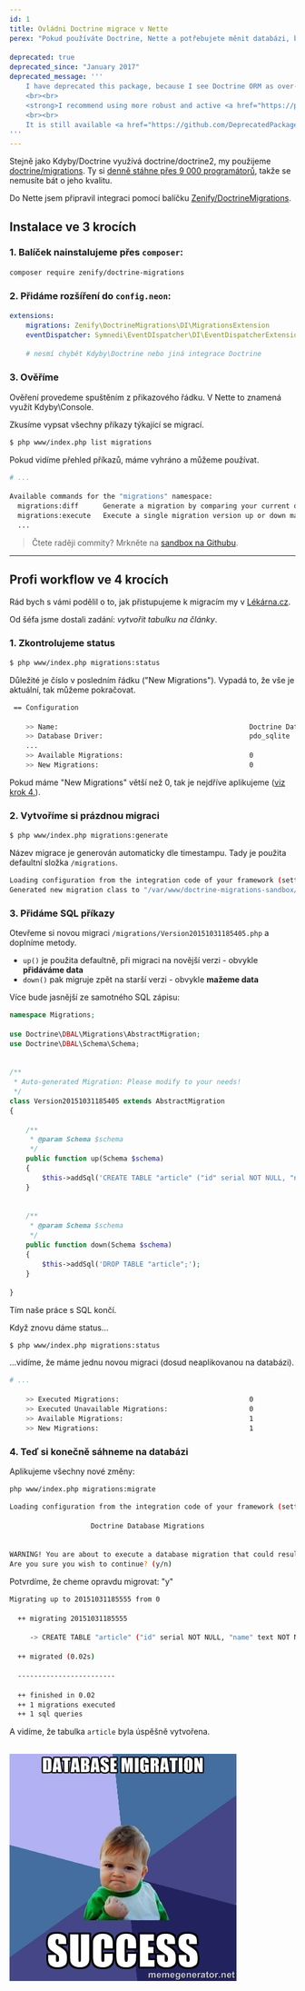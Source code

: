 ```yaml
---
id: 1
title: Ovládni Doctrine migrace v Nette
perex: "Pokud používáte Doctrine, Nette a potřebujete měnit databázi, budou se vám hodit migrace."

deprecated: true
deprecated_since: "January 2017"
deprecated_message: '''
    I have deprecated this package, because I see Doctrine ORM as over-complex tool not useful for new projects - <strong><a href="/blog/2017/03/27/why-is-doctrine-dying/">read a post here</a></strong>.
    <br><br>
    <strong>I recommend using more robust and active <a href="https://phinx.org/">Phinx migration tool</a> instead.</strong> I already do and it is great.
    <br><br>
    It is still available <a href="https://github.com/DeprecatedPackages/DoctrineMigrations">here for inspiration</a> though.
'''
---
```


Stejně jako Kdyby/Doctrine využívá doctrine/doctrine2, my použijeme [doctrine/migrations](https://github.com/doctrine/migrations). Ty si [denně stáhne přes 9 000 programátorů](https://packagist.org/packages/doctrine/migrations/stats), takže se nemusíte bát o jeho kvalitu.

Do Nette jsem připravil integraci pomocí balíčku [Zenify/DoctrineMigrations](https://github.com/Zenify/DoctrineMigrations).

## Instalace ve 3 krocích

### 1. Balíček nainstalujeme přes `composer`:

```bash
composer require zenify/doctrine-migrations
```

### 2. Přidáme rozšíření do `config.neon`:

```yaml
extensions:
    migrations: Zenify\DoctrineMigrations\DI\MigrationsExtension
    eventDispatcher: Symnedi\EventDIspatcher\DI\EventDispatcherExtension

    # nesmí chybět Kdyby\Doctrine nebo jiná integrace Doctrine
```

### 3. Ověříme

Ověření provedeme spuštěním z přikazového řádku. V Nette to znamená využít Kdyby\Console.

Zkusíme vypsat všechny příkazy týkající se migrací.

```bash
$ php www/index.php list migrations
```

Pokud vidíme přehled příkazů, máme vyhráno a můžeme používat.

```bash
# ...

Available commands for the "migrations" namespace:
  migrations:diff      Generate a migration by comparing your current database to your mapping information.
  migrations:execute   Execute a single migration version up or down manually.
  ...
```


> Čtete raději commity? Mrkněte na [sandbox na Githubu](https://github.com/TomasVotruba/doctrine-migrations-sandbox/commits/master).


---


## Profi workflow ve 4 krocích

Rád bych s vámi podělil o to, jak přistupujeme k migracím my v [Lékárna.cz](http://lekarna.cz/).

Od šéfa jsme dostali zadání: *vytvořit tabulku na články*.

### 1. Zkontrolujeme status

```bash
$ php www/index.php migrations:status
```

Důležité je číslo v posledním řádku ("New Migrations"). Vypadá to, že vše je aktuální, tak můžeme pokračovat.

```bash
 == Configuration

    >> Name:                                               Doctrine Database Migrations
    >> Database Driver:                                    pdo_sqlite
    ...
    >> Available Migrations:                               0
    >> New Migrations:                                     0
```

Pokud máme "New Migrations" větší než 0, tak je nejdříve aplikujeme ([viz krok 4.](#apply-new-migrations)).


### 2. Vytvoříme si prázdnou migraci

```bash
$ php www/index.php migrations:generate
```

Název migrace je generován automaticky dle timestampu. Tady je použita defaultní složka `/migrations`.

```bash
Loading configuration from the integration code of your framework (setter).
Generated new migration class to "/var/www/doctrine-migrations-sandbox/app/../migrations/Version20151031185405.php"
```

### 3. Přidáme SQL příkazy

Otevřeme si novou migraci `/migrations/Version20151031185405.php` a doplníme metody.

- `up()` je použita defaultně, při migraci na novější verzi - obvykle **přidáváme data**
- `down()` pak migruje zpět na starší verzi - obvykle **mažeme data**

Více bude jasnější ze samotného SQL zápisu:

```php
namespace Migrations;

use Doctrine\DBAL\Migrations\AbstractMigration;
use Doctrine\DBAL\Schema\Schema;


/**
 * Auto-generated Migration: Please modify to your needs!
 */
class Version20151031185405 extends AbstractMigration
{

	/**
	 * @param Schema $schema
	 */
	public function up(Schema $schema)
	{
		$this->addSql('CREATE TABLE "article" ("id" serial NOT NULL, "name" text NOT NULL);');
	}


	/**
	 * @param Schema $schema
	 */
	public function down(Schema $schema)
	{
		$this->addSql('DROP TABLE "article";');
	}

}
```

Tím naše práce s SQL končí.

Když znovu dáme status...

```
$ php www/index.php migrations:status
```

...vidíme, že máme jednu novou migraci (dosud neaplikovanou na databázi).

```bash
# ...

    >> Executed Migrations:                                0
    >> Executed Unavailable Migrations:                    0
    >> Available Migrations:                               1
    >> New Migrations:                                     1
```

<a name="apply-new-migrations"></a>


### 4. Teď si konečně sáhneme na databázi

Aplikujeme všechny nové změny:

```bash
php www/index.php migrations:migrate
```

```bash
Loading configuration from the integration code of your framework (setter).

                    Doctrine Database Migrations


WARNING! You are about to execute a database migration that could result in schema changes and data lost.
Are you sure you wish to continue? (y/n)
```

Potvrdíme, že cheme opravdu migrovat: "y"


```bash
Migrating up to 20151031185555 from 0

  ++ migrating 20151031185555

     -> CREATE TABLE "article" ("id" serial NOT NULL, "name" text NOT NULL);

  ++ migrated (0.02s)

  ------------------------

  ++ finished in 0.02
  ++ 1 migrations executed
  ++ 1 sql queries
```

A vidíme, že tabulka `article` byla úspěšně vytvořena.

<br>

<div class="text-center">
    <img src="/assets/images/posts/2015/doctrine-migrations/success-meme.jpg" alt="You own this!">
</div>

